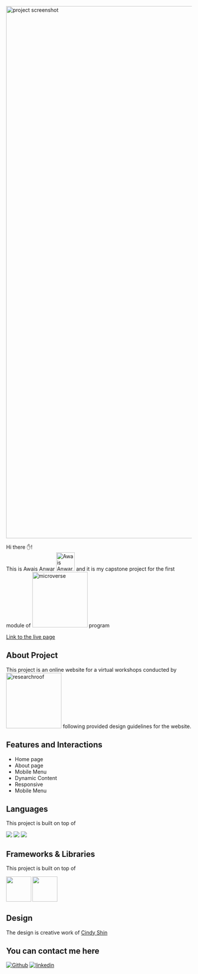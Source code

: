 <img width="1440" alt="project screenshot" src="https://user-images.githubusercontent.com/87834222/152246236-56e7701e-8c70-48c8-8bcb-a923a6e0905c.png">



Hi there ✋!  
This is Awais Anwar <img width="50" alt="Awais Anwar picture" src="https://media-exp1.licdn.com/dms/image/C4E03AQHVyzrdyWp6NA/profile-displayphoto-shrink_400_400/0/1642634491264?e=1649289600&v=beta&t=7y4yFIwnFeD_G8H509ArnCoqGFu5B4shGXvVCJQYnII"> and it is my capstone project for the first module of [<img width="150" alt="microverse" src="https://assets-global.website-files.com/5dbb30f00775d4c32191a4df/5e30ae0c4081806a8f50a7df_horizontal-logo-white-p-500.png">](https://www.microverse.com/) program

[Link to the live page](https://awaisanwar544.github.io/rr-workshop/)



## About Project

This project is an online website for a virtual workshops conducted by [<img width="150" alt="researchroof" src="https://user-images.githubusercontent.com/87834222/152248771-130ccdfb-3d0b-4ae7-bf6c-5a40a9d3bd60.png">](https://www.researchroof.com/) following provided design guidelines for the website.


## Features and Interactions

- Home page
- About page
- Mobile Menu
- Dynamic Content
- Responsive
- Mobile Menu

## Languages

This project is built on top of
<p>
  <img src="https://img.shields.io/badge/HTML5-E34F26?style=for-the-badge&logo=html5&logoColor=white" />
  <img src="https://img.shields.io/badge/CSS3-1572B6?style=for-the-badge&logo=css3&logoColor=white" />
  <img src="https://img.shields.io/badge/JavaScript-323330?style=for-the-badge&logo=javascript&logoColor=F7DF1E" />
</p>

## Frameworks & Libraries

This project is built on top of
<p>
  <img src="https://s3.amazonaws.com/creativetim_bucket/tim_static_images/presentation-page/bootstrap.jpg" width="67.5px" />
  <img src="https://s3.amazonaws.com/creativetim_bucket/tim_static_images/presentation-page/sass.jpg" width="67.5px" />
</p>

## Design

The design is creative work of [Cindy Shin](https://www.behance.net/adagio07)

## You can contact me here

[<img alt="Github" src="https://img.shields.io/badge/GitHub-%2312100E.svg?&style=for-the-badge&logo=Github&logoColor=white" />](https://github.com/awaisanwar544) [<img alt="linkedin" src="https://img.shields.io/badge/linkedin-%230077B5.svg?&style=for-the-badge&logo=linkedin&logoColor=white" />](https://www.linkedin.com/in/awaisanwar544/)
